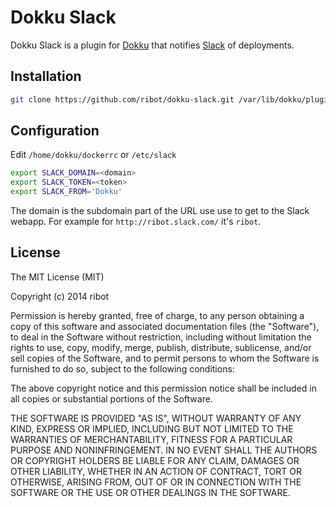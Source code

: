 # Dokku Slack

Dokku Slack is a plugin for [Dokku](https://github.com/progrium/dokku) that notifies [Slack](http://www.slack.com) of deployments.

## Installation

```sh
git clone https://github.com/ribot/dokku-slack.git /var/lib/dokku/plugins/dokku-slack
```

## Configuration

Edit `/home/dokku/dockerrc` or `/etc/slack`

```sh
export SLACK_DOMAIN=<domain>
export SLACK_TOKEN=<token>
export SLACK_FROM='Dokku'
```

The domain is the subdomain part of the URL use use to get to the Slack webapp. For example for `http://ribot.slack.com/` it's `ribot`.

## License

The MIT License (MIT)

Copyright (c) 2014 ribot

Permission is hereby granted, free of charge, to any person obtaining a copy
of this software and associated documentation files (the "Software"), to deal
in the Software without restriction, including without limitation the rights
to use, copy, modify, merge, publish, distribute, sublicense, and/or sell
copies of the Software, and to permit persons to whom the Software is
furnished to do so, subject to the following conditions:

The above copyright notice and this permission notice shall be included in
all copies or substantial portions of the Software.

THE SOFTWARE IS PROVIDED "AS IS", WITHOUT WARRANTY OF ANY KIND, EXPRESS OR
IMPLIED, INCLUDING BUT NOT LIMITED TO THE WARRANTIES OF MERCHANTABILITY,
FITNESS FOR A PARTICULAR PURPOSE AND NONINFRINGEMENT. IN NO EVENT SHALL THE
AUTHORS OR COPYRIGHT HOLDERS BE LIABLE FOR ANY CLAIM, DAMAGES OR OTHER
LIABILITY, WHETHER IN AN ACTION OF CONTRACT, TORT OR OTHERWISE, ARISING FROM,
OUT OF OR IN CONNECTION WITH THE SOFTWARE OR THE USE OR OTHER DEALINGS IN THE
SOFTWARE.
